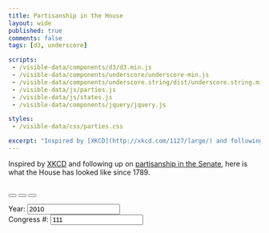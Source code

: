 ```yaml
---
title: Partisanship in the House
layout: wide
published: true
comments: false
tags: [d3, underscore]

scripts:
 - /visible-data/components/d3/d3.min.js
 - /visible-data/components/underscore/underscore-min.js
 - /visible-data/components/underscore.string/dist/underscore.string.min.js
 - /visible-data/js/parties.js
 - /visible-data/js/states.js
 - /visible-data/components/jquery/jquery.js

styles:
 - /visible-data/css/parties.css

excerpt: "Inspired by [XKCD](http://xkcd.com/1127/large/) and following up on [partisanship in the Senate](/visible-data/2012/05/21/partisanship-over-111-congresses/), here is what the House has looked like since 1789."
---
```

<style type="text/css">
body { position: relative; }

div.caption {
	padding: .5em;
	background-color: white;
	border: 1px solid #555;
}

#congress {
	margin-top: 1em;
}
#buttons {
	margin-top: 1.75em;
}

</style>

Inspired by [XKCD](http://xkcd.com/1127/large/) and following up on [partisanship in the Senate](/visible-data/2012/05/21/partisanship-over-111-congresses/), here is what the House has looked like since 1789.

<div id="chart-wrapper" class="row">
	<div id="chart" class="span8 col-md-8"> </div>
	<div id="buttons" class="btn-group span2 col-md-2">
		<button class="btn" id="previous">
			<i class="glyphicon glyphicon-step-backward" id="previous-icon" data-original-title="Earlier"> </i>
		</button>
		<button class="btn" id="random">
			<i class="glyphicon glyphicon-random" data-original-title="Random"> </i>
		</button>
		<button class="btn" id="next">
			<i class="glyphicon glyphicon-step-forward" id="next-icon" data-original-title="Later"> </i>
		</button>
	</div>
	<form class="form-horizontal span4 col-md-4" id="congress">
		<div class="form-group">
			<div class="span3">
				<label>Year: </label>
				<input name="year" class="span2 form-control" 
					type="text" value="2010" 
					max="2010"
					min="1789" />
			</div>
			<div class="span2">
				<label>Congress #:</label>
				<input name="congress" class="span2 form-control" 
					type="text" value="111" 
					max="111"
					min="1" />
			</div>
		</div>
	</form>
    <div id="parties" class="span4 col-md-4"></div>
</div>

<table id="members" class="table table-condensed table-striped span12 col-md-12">
    <thead></thead>
    <tbody></tbody>
</table>

<script type="text/javascript">
// mise en place
function memberKey(d) { return d['ICPSR ID Number']; }

function slugify(text) {
    text = String(text)
        .toLowerCase()
        .replace(/[^\w\s\-]/g, '')
        .replace(/[\-\s]+/g, '-');
    return text;
}

function getCongress(year) {
    // return congress number for a given year
    return Math.floor((year - 1789) / 2 + 1);
}

function getYear(congress) {
    // return starting year for congress number
    return 1789 + (congress * 2) - 2;
}

function translate(x, y) {
	return "translate("+x+","+y+")"; 
}

var margin = { top: 10, right: 10, bottom: 10, left: 10 }
  , height = 400
  , width = 600
  , url = "/visible-data/data/house-DWN-1-111.csv"
  , byCongress
  , chart
  , player;

var template = _.template('<h4><%= Name %></h4><p><%= Party %> (<%= State %>)</p>');

var nest = d3.nest().key(function(d) { return d.Congress; });

// a caption, for use later
var caption = d3.select('body').append('div')
    .attr('class', 'caption')
    .style('display', 'none')
    .style('position', 'absolute');

// fetch data early and often
d3.csv(url, function(data) {
    window.data = data;
    var state;
    _.each(data, function(d, i) {
        d.Congress = +d.Congress;
        d.Party = PARTIES[d.Party];
        d['1st Dimension Coordinate'] = Number(d['1st Dimension Coordinate']);
        d['2nd Dimension Coordinate'] = Number(d['2nd Dimension Coordinate']);
        if (_.has(STATES, d['State Code'])) {
            // clean this up a bit
            state = STATES[d['State Code']]['name'].toLowerCase();
            state = _.str.titleize(state);
            d['State'] = state;
            d['Postal'] = STATES[d['State Code']]['abbr'];
        }
        
        d.slug = slugify(d.Party);
    });

    byCongress = nest.map(data);

    jQuery(function($) {
    	// get a player
    	player = new Player();
    	player.random();

    	// key controls
    	d3.select(window).on('keydown', function() {
    	    switch (d3.event.keyCode) {
    	        case 37: player.previous(); break;
    	        case 39: player.next(); break;
    	    }
    	});
    });

});

// setup our chart, wrapped in a closure
chart = d3.select('#chart').append('svg')
    .attr('height', height + margin.top + margin.bottom)
    .attr('width', width + margin.left + margin.right)
  .append('g')
    .attr('transform', translate(margin.left, 0));

var x = d3.scale.linear()
    .domain([-1.5, 1.5])
    .range([0, width]);

var y = d3.scale.linear()
    .domain([-1.5, 1.5])
    .range([0, height]);

var xAxis = d3.svg.axis()
    .scale(x)
    .ticks(3)
    .tickFormat(String)
    .orient('bottom');

var yAxis = d3.svg.axis()
    .scale(y)
    .ticks(3)
    .tickFormat(String)
    .orient('left');

// the chart
chart.append('g')
    .attr('class', 'x axis')
    .attr('transform', 'translate(0,' + (height / 2) + ')')
    .call(xAxis);

chart.append('text')
    .attr('class', 'axis label')
    .attr('transform', 'translate(0,' + (height / 2 - 5) + ')')
    .text('1st Dimension');

chart.append('g')
    .attr('class', 'y axis')
    .attr('transform', 'translate(' + (width / 2) + ',0)')
    .call(yAxis);

chart.append('text')
    .attr('class', 'axis label')
    .attr('transform', translate(width / 2 + 5), margin.top + margin.bottom)
    .text('2nd Dimension');


function plotCongress(congress) {
    // chart first and second dimentions on a scatterplot
    var data = byCongress[congress];
    var circles = chart.selectAll('circle')
        .data(data, memberKey);
    
    circles.enter()
        .append('circle')
        .attr('class', function(d) { return d.slug; })
        .attr('cx', function(d) { return x(d['1st Dimension Coordinate']); })
        .attr('cy', function(d) { return y(d['2nd Dimension Coordinate']); })
      .transition()
        .duration(1000)
        .attr('r', 4);

    circles.transition()
        .duration(1000)
        .attr('class', function(d) { return d.slug; })
        .attr('r', 4)
        .attr('cx', function(d) { return x(d['1st Dimension Coordinate']); })
        .attr('cy', function(d) { return y(d['2nd Dimension Coordinate']); });

    circles.exit()
        .transition()
        .duration(1000)
        .attr('r', 0)
        .remove();

    circles.on('mouseover', function(d, i) {
        var position = d3.mouse(document.body);
        this.setAttribute('r', 8);
        caption.style('display', 'block')
            .style('left', (position[0] + 10) + 'px')
            .style('top', (position[1] + 10) + 'px')
            .html(template(d));
    })
    .on('mouseout', function(d, i) {
        this.setAttribute('r', 4);
        caption.style('display', 'none');
    });

}

function memberTable(congress) {
	// build a table of members
    var data = byCongress[congress].sort(function(a, b) {
        return a['1st Dimension Coordinate'] - b['1st Dimension Coordinate'];
    });
    
    var fields = [
        'Name', 'State', 'District', 'Party', 
        '1st Dimension Coordinate', 
        '2nd Dimension Coordinate'];
	
    var table = d3.select('#members');

	// headings
	table.select('thead').selectAll('th')
	    .data(fields)
	  .enter().append('th')
	    .text(String);

    // rows and columns
    var rows = table.select('tbody').selectAll('tr')
        .data(data, memberKey);

    rows.enter()
        .append('tr')
        .order();

    rows.exit().remove();

    rows.sort(function(a, b) {
        return a['1st Dimension Coordinate'] - b['1st Dimension Coordinate'];
    });


    rows.selectAll('td')
        .data(function(d) { return _.map(fields, function(f) {
            return d[f];
        }) 
    })
      .enter().append('td')
        .text(String);
}

function plotParties(congress) {
    // a bar chart of party breakdown
    var data = byCongress[congress]
        parties = _.countBy(data, 'Party');

    return parties;
}

function Player() {
    this.congress = $('[name=congress]');
    this.year = $('[name=year]');
    this.min = 1;
    this.max = 111;
    this.current = Number(this.congress.val() || this.max);

    var player = this;
    $('#next').on('click', function(e) {
        e.preventDefault();
        player.next();
    });

    $('#previous').on('click', function(e) {
        e.preventDefault();
        player.previous();
    });

    $('#random').on('click', function(e) {
        e.preventDefault();
        player.random();
    });

    this.congress.on('change', function(e) {
        var value = $(this).val();
        player.update(value);
    });

    this.year.on('change', function(e) {
        var value = getCongress($(this).val());
        player.update(value);
    });

    $('form').submit(function(e) { 
        e.preventDefault(); 
        player.update();
    });
}

Player.prototype.update = function(congress) {
    congress = congress || this.congress.val();
    this.congress.val(congress);
    this.year.val(getYear(congress));
    plotCongress(congress);
    memberTable(congress);
    plotParties(congress);
    this.current = congress;
};

Player.prototype.next = function() {
    if (this.current < this.max) {
        this.update(this.current + 1);
    }
};

Player.prototype.previous = function() {
    if (this.current > this.min) {
        this.update(this.current - 1);
    }
};

Player.prototype.random = function() {
    this.update(Math.floor(Math.random() * 111));
};

</script>

